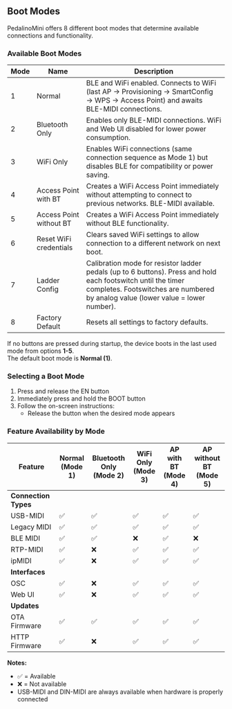 ## Boot Modes

PedalinoMini offers 8 different boot modes that determine available connections and functionality.

### Available Boot Modes

Mode|Name|Description
----|----|-----------
1|Normal|BLE and WiFi enabled. Connects to WiFi (last AP → Provisioning → SmartConfig → WPS → Access Point) and awaits BLE-MIDI connections.
2|Bluetooth Only|Enables only BLE-MIDI connections. WiFi and Web UI disabled for lower power consumption.
3|WiFi Only|Enables WiFi connections (same connection sequence as Mode 1) but disables BLE for compatibility or power saving.
4|Access Point with BT|Creates a WiFi Access Point immediately without attempting to connect to previous networks. BLE-MIDI available.
5|Access Point without BT|Creates a WiFi Access Point immediately without BLE functionality.
6|Reset WiFi credentials|Clears saved WiFi settings to allow connection to a different network on next boot.
7|Ladder Config|Calibration mode for resistor ladder pedals (up to 6 buttons). Press and hold each footswitch until the timer completes. Footswitches are numbered by analog value (lower value = lower number).
8|Factory Default|Resets all settings to factory defaults.

If no buttons are pressed during startup, the device boots in the last used mode from options **1-5**.  
The default boot mode is **Normal (1)**.

### Selecting a Boot Mode

1. Press and release the EN button
2. Immediately press and hold the BOOT button
3. Follow the on-screen instructions:
   - Release the button when the desired mode appears

### Feature Availability by Mode

Feature|Normal<br>(Mode 1)|Bluetooth Only<br>(Mode 2)|WiFi Only<br>(Mode 3)|AP with BT<br>(Mode 4)|AP without BT<br>(Mode 5)
-------|-----------------|------------------------|-------------------|------------------|---------------------
**Connection Types**|||||
USB-MIDI|✅|✅|✅|✅|✅
Legacy MIDI|✅|✅|✅|✅|✅
BLE MIDI|✅|✅|❌|✅|❌
RTP-MIDI|✅|❌|✅|✅|✅
ipMIDI|✅|❌|✅|✅|✅
**Interfaces**|||||
OSC|✅|❌|✅|✅|✅
Web UI|✅|❌|✅|✅|✅
**Updates**|||||
OTA Firmware|✅|✅|✅|✅|✅
HTTP Firmware|✅|❌|✅|✅|✅

**Notes:**

- ✅ = Available
- ❌ = Not available
- USB-MIDI and DIN-MIDI are always available when hardware is properly connected